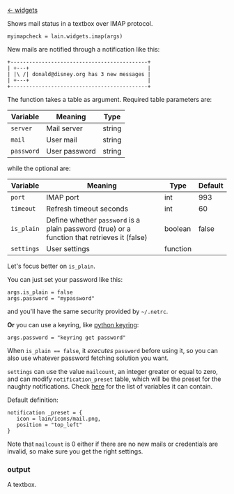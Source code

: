 [<- widgets](https://github.com/copycat-killer/lain/wiki/Widgets)

Shows mail status in a textbox over IMAP protocol.

	myimapcheck = lain.widgets.imap(args)

New mails are notified through a notification like this:

	+--------------------------------------------+
	| +---+                                      |
	| |\ /| donald@disney.org has 3 new messages |
	| +---+                                      |
	+--------------------------------------------+

The function takes a table as argument. Required table parameters are:

Variable | Meaning | Type
--- | --- | ---
`server` | Mail server | string
`mail` | User mail | string
`password` | User password | string

while the optional are:

Variable | Meaning | Type | Default
--- | --- | --- | ---
`port` | IMAP port | int | 993
`timeout` | Refresh timeout seconds | int | 60
`is_plain` | Define whether `password` is a plain password (true) or a function that retrieves it (false) | boolean | false
`settings` | User settings | function

Let's focus better on `is_plain`.

You can just set your password like this:

    args.is_plain = false
    args.password = "mypassword"

and you'll have the same security provided by `~/.netrc`.

**Or** you can use a keyring, like [python keyring](https://pypi.python.org/pypi/keyring):

    args.password = "keyring get password"

When `is_plain == false`, it *executes* `password` before using it, so you can also use whatever password fetching solution you want.

`settings` can use the value `mailcount`, an integer greater or equal to zero, and can modify `notification_preset` table, which will be the preset for the naughty notifications. Check [here](http://awesome.naquadah.org/doc/api/modules/naughty.html#notify) for the list of variables it can contain. 

Default definition:

    notification _preset = {
       icon = lain/icons/mail.png,
       position = "top_left"
    }

Note that `mailcount` is 0 either if there are no new mails or credentials are invalid, so make sure you get the right settings.

### output 

A textbox.